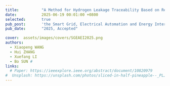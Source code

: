 ```yaml
---
title:          "A Method for Hydrogen Leakage Traceability Based on ResNet"
date:           2025-06-19 00:01:00 +0800
selected:       true
pub_post:       'the Smart Grid, Electrical Automation and Energy Internet International Conference, Dalian, China'
pub_date:       "2025, Accepted"

cover:  assets/images/covers/SGEAEI2025.png
authors:
  - Xiaopeng WANG
  - Hui ZHANG
  - Xuefang LI
  - Bo SUN #
links:
  # Paper: https://ieeexplore.ieee.org/abstract/document/10820979
#  Unsplash: https://unsplash.com/photos/sliced-in-half-pineapple--_PLJZmHZzk
---
```


